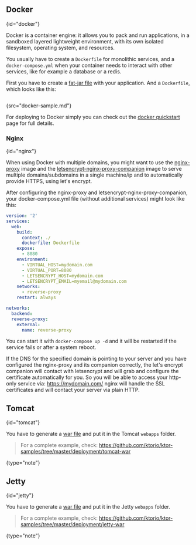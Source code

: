 [//]: # (title: Containers)
[//]: # (caption: Containers)
[//]: # (category: servers)
[//]: # (permalink: /servers/deploy/containers.html)
[//]: # (ktor_version_review: 1.0.0)

## Docker
{id="docker"}

Docker is a container engine: it allows you to pack and run applications, in a sandboxed layered
lightweight environment, with its own isolated filesystem, operating system, and resources.

You usually have to create a `Dockerfile` for monolithic services, and a `docker-compose.yml` 
when your container needs to interact with other services, like for example a database or a redis. 

First you have to create a [fat-jar file](/servers/deploy/packing/fatjar) with your application. And a `Dockerfile`, which looks like this:

```text
```
{src="docker-sample.md"}

For deploying to Docker simply you can check out the [docker quickstart](/quickstart/quickstart/docker.html) page for full details.

### Nginx
{id="nginx"}

When using Docker with multiple domains, you might want to use the 
[nginx-proxy](https://github.com/jwilder/nginx-proxy) image and the 
[letsencrypt-nginx-proxy-companion](https://github.com/JrCs/docker-letsencrypt-nginx-proxy-companion) image
to serve multiple domains/subdomains in a single machine/ip and to automatically provide HTTPS,
using let's encrypt.

After configuring the nginx-proxy and letsencrypt-nginx-proxy-companion, your docker-compose.yml file
(without additional services) might look like this:


```yaml
version: '2'
services:
  web:
    build:
      context: ./
      dockerfile: Dockerfile
    expose:
      - 8080
    environment:
      - VIRTUAL_HOST=mydomain.com
      - VIRTUAL_PORT=8080
      - LETSENCRYPT_HOST=mydomain.com
      - LETSENCRYPT_EMAIL=myemail@mydomain.com
    networks:
      - reverse-proxy
    restart: always

networks:
  backend:
  reverse-proxy:
    external:
      name: reverse-proxy
```

You can start it with `docker-compose up -d` and it will be restarted if the service fails or
after a system reboot.

If the DNS for the specified domain is pointing to your server and you have configured the nginx-proxy and its companion correctly,
the let's encrypt companion will contact with letsencrypt and will grab and configure the certificate automatically
for you. So you will be able to access your http-only service via: https://mydomain.com/ nginx will handle the SSL certificates
and will contact your server via plain HTTP.

## Tomcat
{id="tomcat"}

You have to generate a [war file](/servers/deploy/packing/war) and put it in the Tomcat `webapps` folder.

>For a complete example, check:
><https://github.com/ktorio/ktor-samples/tree/master/deployment/tomcat-war>
>
{type="note"}

## Jetty
{id="jetty"}

You have to generate a [war file](/servers/deploy/packing/war) and put it in the Jetty `webapps` folder.

>For a complete example, check:
><https://github.com/ktorio/ktor-samples/tree/master/deployment/jetty-war>
>
{type="note"}